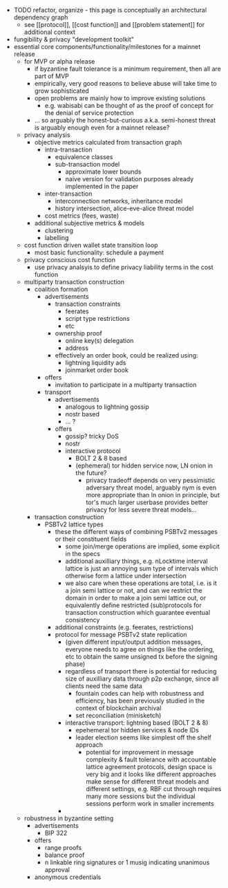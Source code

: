 - TODO refactor, organize - this page is conceptually an architectural dependency graph
	- see [[protocol]], [[cost function]] and [[problem statement]] for additional context
- fungibility  & privacy "development toolkit"
- essential core components/functionality/milestones for a mainnet release
	- for MVP or alpha release
		- if byzantine fault tolerance is a minimum requirement, then all are part of MVP
		- empirically, very good reasons to believe abuse will take time to grow sophisticated
		- open problems are mainly how to improve existing solutions
			- e.g. wabisabi can be thought of as the proof of concept for the denial of service protection
		- ... so arguably the honest-but-curious a.k.a. semi-honest threat is arguably enough even for a mainnet release?
	- privacy analysis
		- objective metrics calculated from transaction graph
			- intra-transaction
				- equivalence classes
				- sub-transaction model
					- approximate lower bounds
					- naive version for validation purposes already implemented in the paper
			- inter-transaction
				- interconnection networks, inheritance model
				- history intersection, alice-eve-alice threat model
			- cost metrics (fees, waste)
		- additional subjective metrics & models
			- clustering
			- labelling
	- cost function driven wallet state transition loop
		- most basic functionality: schedule a payment
	- privacy conscious cost function
		- use privacy analsyis to define privacy liability terms in the cost function
	- multiparty transaction construction
		- coalition formation
			- advertisements
				- transaction constraints
					- feerates
					- script type restrictions
					- etc
				- ownership proof
					- online key(s) delegation
					- address
				- effectively an order book, could be realized using:
					- lightning liquidity ads
					- joinmarket order book
			- offers
				- invitation to participate in a multiparty transaction
			- transport
				- advertisements
					- analogous to lightning gossip
					- nostr based
					- ... ?
				- offers
					- gossip? tricky DoS
					- nostr
					- interactive protocol
						- BOLT 2 & 8 based
						- (ephemeral) tor hidden service now, LN onion in the future?
							- privacy tradeoff depends on very pessimistic adversary threat model, arguably nym is even more appropriate than ln onion in principle, but tor's much larger userbase provides better privacy for less severe threat models...
		- transaction construction
			- PSBTv2 lattice types
				- these the different ways of combining PSBTv2 messages or their constituent fields
					- some join/merge operations are implied, some explicit in the specs
					- additional auxilliary things, e.g. nLocktime interval lattice is just an annoying sum type of intervals which otherwise form a lattice under intersection
					- we also care when these operations are total, i.e. is it a join semi lattice or not, and can we restrict the domain in order to make a join semi lattice out, or equivalently define restricted (sub)protocols for transaction construction which guarantee eventual consistency
				- additional constraints (e.g. feerates, restrictions)
				- protocol for message PSBTv2 state replication
					- (given different input/output addition messages, everyone needs to agree on things like the ordering, etc to obtain the same unsigned tx before the signing phase)
					- regardless of transport there is potential for reducing size of auxilliary data through p2p exchange, since all clients need the same data
						- fountain codes can help with robustness and efficiency, has been previously studied in the context of blockchain archival
						- set reconciliation (minisketch)
					- interactive transport: lightning based (BOLT 2 & 8)
						- epehemeral tor hidden services & node IDs
						- leader election seems like simplest off the shelf approach
							- potential for improvement in message complexity & fault tolerance with accountable lattice agreement protocols, design space is very big and it looks like different approaches make sense for different threat models and different settings, e.g. RBF cut through requires many more sessions but the individual sessions perform work in smaller increments
					-
	- robustness in byzantine setting
		- advertisements
			- BIP 322
		- offers
			- range proofs
			- balance proof
			- n linkable ring signatures or 1 musig indicating unanimous approval
		- anonymous credentials